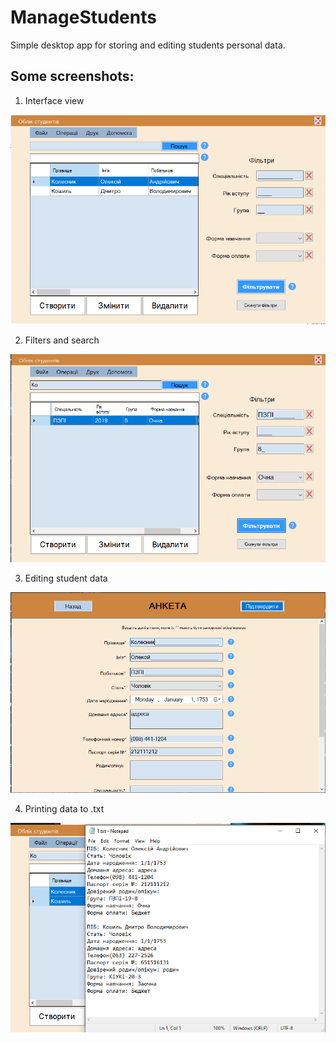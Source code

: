 # ManageStudents
Simple desktop app for storing and editing students personal data.
## Some screenshots:
1. Interface view

![Interface view](https://github.com/al-koles/ManageStudents/blob/master/screenshots/image_2022-01-15_09-59-45.png)


2. Filters and search

![Filters and search](https://github.com/al-koles/ManageStudents/blob/master/screenshots/image_2022-01-15_10-01-17.png)


3. Editing student data

![Editing student data](https://github.com/al-koles/ManageStudents/blob/master/screenshots/image_2022-01-15_10-01-37.png)


4. Printing data to .txt

![Printing data to .txt](https://github.com/al-koles/ManageStudents/blob/master/screenshots/image_2022-01-15_10-03-53.png)
